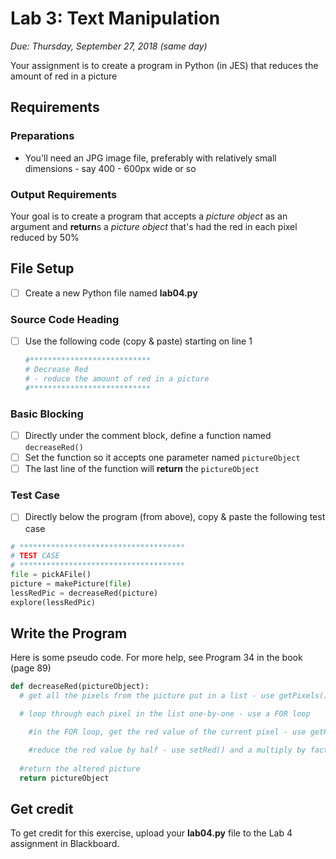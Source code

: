 # Lab 3: Text Manipulation
*Due: Thursday, September 27, 2018 (same day)*

Your assignment is to create a program in Python (in JES) that reduces the amount of red in a picture

## Requirements

### Preparations

- You'll need an JPG image file, preferably with relatively small dimensions - say 400 - 600px wide or so

### Output Requirements

Your goal is to create a program that accepts a *picture object* as an argument and **return**s a *picture object* that's had the red in each pixel reduced by 50%

## File Setup

- [ ] Create a new Python file named **lab04.py**

### Source Code Heading

- [ ] Use the following code (copy & paste) starting on line 1

  ```python
  #***************************
  # Decrease Red
  # - reduce the amount of red in a picture
  #***************************
  ```


### Basic Blocking

- [ ] Directly under the comment block, define a function named `decreaseRed()` 
- [ ] Set the function so it accepts one parameter named `pictureObject`
- [ ] The last line of the function will **return** the `pictureObject`

### Test Case

- [ ] Directly below the program (from above), copy & paste the following test case

````python
# *************************************
# TEST CASE
# *************************************
file = pickAFile()
picture = makePicture(file)
lessRedPic = decreaseRed(picture)
explore(lessRedPic)
````

## Write the Program

Here is some pseudo code.  For more help, see Program 34 in the book (page 89)
````python
def decreaseRed(pictureObject): 
  # get all the pixels from the picture put in a list - use getPixels()

  # loop through each pixel in the list one-by-one - use a FOR loop

    #in the FOR loop, get the red value of the current pixel - use getRed()

    #reduce the red value by half - use setRed() and a multiply by factor of 0.5
    
  #return the altered picture
  return pictureObject
````

## Get credit

To get credit for this exercise, upload your **lab04.py** file to the Lab 4 assignment in Blackboard.

